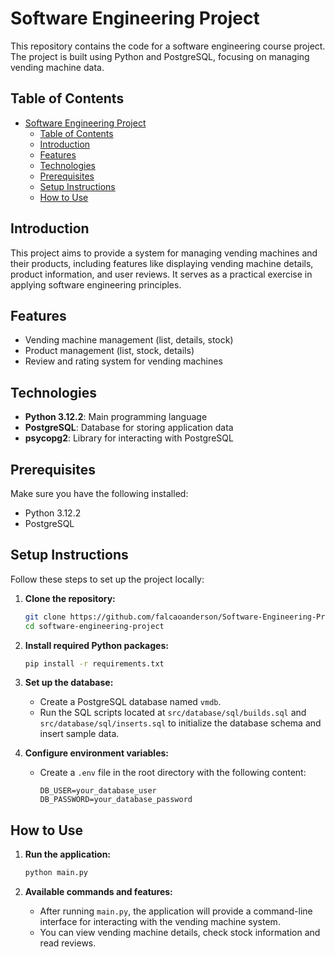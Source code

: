 # Software Engineering Project

This repository contains the code for a software engineering course project. The project is built using Python and PostgreSQL, focusing on managing vending machine data.

## Table of Contents

- [Software Engineering Project](#software-engineering-project)
  - [Table of Contents](#table-of-contents)
  - [Introduction](#introduction)
  - [Features](#features)
  - [Technologies](#technologies)
  - [Prerequisites](#prerequisites)
  - [Setup Instructions](#setup-instructions)
  - [How to Use](#how-to-use)

## Introduction

This project aims to provide a system for managing vending machines and their products, including features like displaying vending machine details, product information, and user reviews. It serves as a practical exercise in applying software engineering principles.

## Features

- Vending machine management (list, details, stock)
- Product management (list, stock, details)
- Review and rating system for vending machines

## Technologies

- **Python 3.12.2**: Main programming language
- **PostgreSQL**: Database for storing application data
- **psycopg2**: Library for interacting with PostgreSQL

## Prerequisites

Make sure you have the following installed:

- Python 3.12.2
- PostgreSQL

## Setup Instructions

Follow these steps to set up the project locally:

1. **Clone the repository:**
   ```bash
   git clone https://github.com/falcaoanderson/Software-Engineering-Project.git
   cd software-engineering-project
   ```

2. **Install required Python packages:**
   ```bash
   pip install -r requirements.txt
   ```

3. **Set up the database:**
   - Create a PostgreSQL database named `vmdb`.
   - Run the SQL scripts located at `src/database/sql/builds.sql` and `src/database/sql/inserts.sql` to initialize the database schema and insert sample data.

4. **Configure environment variables:**
   - Create a `.env` file in the root directory with the following content:
     ```env
     DB_USER=your_database_user
     DB_PASSWORD=your_database_password
     ```

## How to Use

1. **Run the application:**
   ```bash
   python main.py
   ```

2. **Available commands and features:**
   - After running `main.py`, the application will provide a command-line interface for interacting with the vending machine system.
   - You can view vending machine details, check stock information and read reviews.